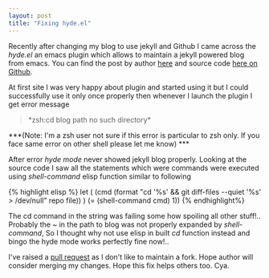 ```yaml
---
layout: post
title: "Fixing hyde.el"
---
```


Recently after changing my blog to use jekyll and Github I came across the
*hyde.el* an emacs plugin which allows to maintain a jekyll powered blog from
emacs. You can find the post by author [here](http://nibrahim.net.in/2010/11/11/hyde_%3A_an_emacs_mode_for_jekyll_blogs.html)
and source code [here on Github](https://github.com/nibrahim/Hyde).

At first site I was very happy about plugin and started using it but I could successfully
use it only once properly then whenever I launch the plugin I get error message

<blockquote>*zsh:cd blog path no such directory*</blockquote>

***(Note: I'm a zsh user not sure if this error is particular to zsh only. If you face 
same error on other shell please let me know) ***

After error *hyde mode* never showed jekyll blog properly. Looking at the source code
I saw all the statements which were commands were executed using *shell-command* elisp
function similar to following

{% highlight elisp %}
let (
(cmd (format "cd '%s' && git diff-files --quiet '%s' > /dev/null" repo file))
)
    (= (shell-command cmd) 1))
{% endhighlight%}

The cd command in the string was failing some how spoiling all other stuff!.. Probably the *~* in 
the path to blog was not properly expanded by *shell-command*, So I thought why not use elisp in
built *cd* function instead and bingo the hyde mode works perfectly fine now!.. 

I've raised a [pull request](https://github.com/nibrahim/Hyde/pull/5) as I don't like to maintain
a fork. Hope author will consider merging my changes. Hope this fix helps others too. Cya.
